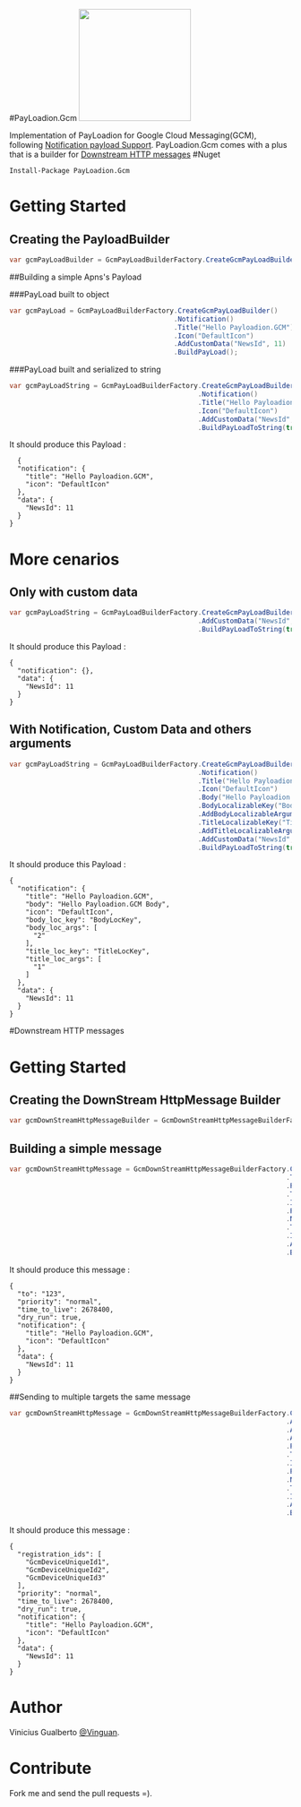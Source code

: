 
#PayLoadion.Gcm 
<img src="https://github.com/vinguan/payloadion/blob/master/ProjectsIcons/PayLoadion.Gcm/payloadion_google.png?raw=true" width="200">

Implementation of PayLoadion for Google Cloud Messaging(GCM), following [Notification payload Support](https://developers.google.com/cloud-messaging/http-server-ref#table2). PayLoadion.Gcm comes with a plus that is a 
builder for [Downstream HTTP messages](https://developers.google.com/cloud-messaging/http-server-ref#table1)
#Nuget
```
Install-Package PayLoadion.Gcm
```
# Getting Started
## Creating the PayloadBuilder
```csharp
var gcmPayLoadBuilder = GcmPayLoadBuilderFactory.CreateGcmPayLoadBuilder();
```
##Building a simple Apns's Payload

###PayLoad built to object
```csharp
var gcmPayLoad = GcmPayLoadBuilderFactory.CreateGcmPayLoadBuilder()
                                         .Notification()
                                         .Title("Hello Payloadion.GCM")
                                         .Icon("DefaultIcon")
                                         .AddCustomData("NewsId", 11)
                                         .BuildPayLoad();
```
###PayLoad built and serialized to string
```csharp
var gcmPayLoadString = GcmPayLoadBuilderFactory.CreateGcmPayLoadBuilder()
                                               .Notification()
                                               .Title("Hello Payloadion.GCM")
                                               .Icon("DefaultIcon")
                                               .AddCustomData("NewsId", 11)
                                               .BuildPayLoadToString(true);
```
It should produce this Payload : 
```
  {
  "notification": {
    "title": "Hello Payloadion.GCM",
    "icon": "DefaultIcon"
  },
  "data": {
    "NewsId": 11
  }
}
```

# More cenarios
## Only with custom data 
```csharp
var gcmPayLoadString = GcmPayLoadBuilderFactory.CreateGcmPayLoadBuilder()
                                               .AddCustomData("NewsId", 11)
                                               .BuildPayLoadToString(true);

```
It should produce this Payload : 
```
{
  "notification": {},
  "data": {
    "NewsId": 11
  }
}
```
## With Notification, Custom Data and others arguments
```csharp
var gcmPayLoadString = GcmPayLoadBuilderFactory.CreateGcmPayLoadBuilder()
                                               .Notification()
                                               .Title("Hello Payloadion.GCM")
                                               .Icon("DefaultIcon")
                                               .Body("Hello Payloadion.GCM Body")
                                               .BodyLocalizableKey("BodyLocKey")
                                               .AddBodyLocalizableArgument("2")
                                               .TitleLocalizableKey("TitleLocKey")
                                               .AddTitleLocalizableArgument("1")
                                               .AddCustomData("NewsId", 11)
                                               .BuildPayLoadToString(true);
```
It should produce this Payload : 
```
{
  "notification": {
    "title": "Hello Payloadion.GCM",
    "body": "Hello Payloadion.GCM Body",
    "icon": "DefaultIcon",
    "body_loc_key": "BodyLocKey",
    "body_loc_args": [
      "2"
    ],
    "title_loc_key": "TitleLocKey",
    "title_loc_args": [
      "1"
    ]
  },
  "data": {
    "NewsId": 11
  }
}
```

#Downstream HTTP messages
# Getting Started
## Creating the DownStream HttpMessage Builder
```csharp
var gcmDownStreamHttpMessageBuilder = GcmDownStreamHttpMessageBuilderFactory.CreateGcmDownStreamHttpMessageBuilder();
```
## Building a simple message
```csharp
var gcmDownStreamHttpMessage = GcmDownStreamHttpMessageBuilderFactory.CreateGcmDownStreamHttpMessageBuilder()
                                                                     .ToDevice("123")
                                                                     .Priority(GcmPriorityEnum.Normal)
                                                                     .TimeToLiveUntil(DateTimeOffset.Now.AddMonths(1))
                                                                     .IsDryRun(true)
                                                                     .PayLoad()
                                                                     .Notification()
                                                                     .Title("Hello Payloadion.GCM")
                                                                     .Icon("DefaultIcon")
                                                                     .AddCustomData("NewsId", 11)
                                                                     .BuildGcmDownStreamHttpMessageToJson(true);
```
It should produce this message :
```
{
  "to": "123",
  "priority": "normal",
  "time_to_live": 2678400,
  "dry_run": true,
  "notification": {
    "title": "Hello Payloadion.GCM",
    "icon": "DefaultIcon"
  },
  "data": {
    "NewsId": 11
  }
}
```

##Sending to multiple targets the same message
```csharp
var gcmDownStreamHttpMessage = GcmDownStreamHttpMessageBuilderFactory.CreateGcmDownStreamHttpMessageBuilder()
                                                                     .AddDeviceId("GcmDeviceUniqueId1")
                                                                     .AddDeviceId("GcmDeviceUniqueId2")
                                                                     .AddDeviceId("GcmDeviceUniqueId3")
                                                                     .Priority(GcmPriorityEnum.Normal)
                                                                     .TimeToLiveUntil(DateTimeOffset.Now.AddMonths(1))
                                                                     .IsDryRun(true)
                                                                     .PayLoad()
                                                                     .Notification()
                                                                     .Title("Hello Payloadion.GCM")
                                                                     .Icon("DefaultIcon")
                                                                     .AddCustomData("NewsId", 11)
                                                                     .BuildGcmDownStreamHttpMessageToJson(true);
 ```
It should produce this message :
```
{
  "registration_ids": [
    "GcmDeviceUniqueId1",
    "GcmDeviceUniqueId2",
    "GcmDeviceUniqueId3"
  ],
  "priority": "normal",
  "time_to_live": 2678400,
  "dry_run": true,
  "notification": {
    "title": "Hello Payloadion.GCM",
    "icon": "DefaultIcon"
  },
  "data": {
    "NewsId": 11
  }
}
```

# Author
Vinicius Gualberto [@Vinguan](http://twitter.com/vinguan).

# Contribute
Fork me and send the pull requests =).
